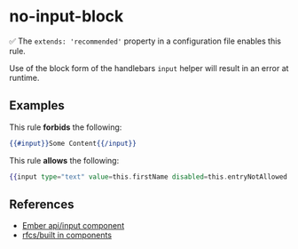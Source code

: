 # no-input-block

:white_check_mark: The `extends: 'recommended'` property in a configuration file enables this rule.

Use of the block form of the handlebars `input` helper will result in an error at runtime.

## Examples

This rule **forbids** the following:

```hbs
{{#input}}Some Content{{/input}}
```

This rule **allows** the following:

```hbs
{{input type="text" value=this.firstName disabled=this.entryNotAllowed size="50"}}
```

## References

* [Ember api/input component](https://api.emberjs.com/ember/release/classes/Ember.Templates.components/methods/Input?anchor=Input)
* [rfcs/built in components](https://emberjs.github.io/rfcs/0459-angle-bracket-built-in-components.html)
